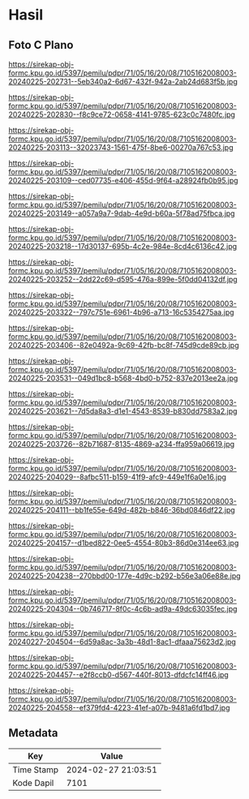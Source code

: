 # Hasil

## Foto C Plano

https://sirekap-obj-formc.kpu.go.id/5397/pemilu/pdpr/71/05/16/20/08/7105162008003-20240225-202731--5eb340a2-6d67-432f-942a-2ab24d683f5b.jpg

https://sirekap-obj-formc.kpu.go.id/5397/pemilu/pdpr/71/05/16/20/08/7105162008003-20240225-202830--f8c9ce72-0658-4141-9785-623c0c7480fc.jpg

https://sirekap-obj-formc.kpu.go.id/5397/pemilu/pdpr/71/05/16/20/08/7105162008003-20240225-203113--32023743-1561-475f-8be6-00270a767c53.jpg

https://sirekap-obj-formc.kpu.go.id/5397/pemilu/pdpr/71/05/16/20/08/7105162008003-20240225-203109--ced07735-e406-455d-9f64-a28924fb0b95.jpg

https://sirekap-obj-formc.kpu.go.id/5397/pemilu/pdpr/71/05/16/20/08/7105162008003-20240225-203149--a057a9a7-9dab-4e9d-b60a-5f78ad75fbca.jpg

https://sirekap-obj-formc.kpu.go.id/5397/pemilu/pdpr/71/05/16/20/08/7105162008003-20240225-203218--17d30137-695b-4c2e-984e-8cd4c6136c42.jpg

https://sirekap-obj-formc.kpu.go.id/5397/pemilu/pdpr/71/05/16/20/08/7105162008003-20240225-203252--2dd22c69-d595-476a-899e-5f0dd04132df.jpg

https://sirekap-obj-formc.kpu.go.id/5397/pemilu/pdpr/71/05/16/20/08/7105162008003-20240225-203322--797c751e-6961-4b96-a713-16c5354275aa.jpg

https://sirekap-obj-formc.kpu.go.id/5397/pemilu/pdpr/71/05/16/20/08/7105162008003-20240225-203406--82e0492a-9c69-42fb-bc8f-745d9cde89cb.jpg

https://sirekap-obj-formc.kpu.go.id/5397/pemilu/pdpr/71/05/16/20/08/7105162008003-20240225-203531--049d1bc8-b568-4bd0-b752-837e2013ee2a.jpg

https://sirekap-obj-formc.kpu.go.id/5397/pemilu/pdpr/71/05/16/20/08/7105162008003-20240225-203621--7d5da8a3-d1e1-4543-8539-b830dd7583a2.jpg

https://sirekap-obj-formc.kpu.go.id/5397/pemilu/pdpr/71/05/16/20/08/7105162008003-20240225-203726--82b71687-8135-4869-a234-ffa959a06619.jpg

https://sirekap-obj-formc.kpu.go.id/5397/pemilu/pdpr/71/05/16/20/08/7105162008003-20240225-204029--8afbc511-b159-41f9-afc9-449e1f6a0e16.jpg

https://sirekap-obj-formc.kpu.go.id/5397/pemilu/pdpr/71/05/16/20/08/7105162008003-20240225-204111--bb1fe55e-649d-482b-b846-36bd0846df22.jpg

https://sirekap-obj-formc.kpu.go.id/5397/pemilu/pdpr/71/05/16/20/08/7105162008003-20240225-204157--d1bed822-0ee5-4554-80b3-86d0e314ee63.jpg

https://sirekap-obj-formc.kpu.go.id/5397/pemilu/pdpr/71/05/16/20/08/7105162008003-20240225-204238--270bbd00-177e-4d9c-b292-b56e3a06e88e.jpg

https://sirekap-obj-formc.kpu.go.id/5397/pemilu/pdpr/71/05/16/20/08/7105162008003-20240225-204304--0b746717-8f0c-4c6b-ad9a-49dc63035fec.jpg

https://sirekap-obj-formc.kpu.go.id/5397/pemilu/pdpr/71/05/16/20/08/7105162008003-20240227-204504--6d59a8ac-3a3b-48d1-8ac1-dfaaa75623d2.jpg

https://sirekap-obj-formc.kpu.go.id/5397/pemilu/pdpr/71/05/16/20/08/7105162008003-20240225-204457--e2f8ccb0-d567-440f-8013-dfdcfc14ff46.jpg

https://sirekap-obj-formc.kpu.go.id/5397/pemilu/pdpr/71/05/16/20/08/7105162008003-20240225-204558--ef379fd4-4223-41ef-a07b-9481a6fd1bd7.jpg


## Metadata

| Key        | Value               |
| ---------- | ------------------- |
| Time Stamp | 2024-02-27 21:03:51 |
| Kode Dapil | 7101                |



